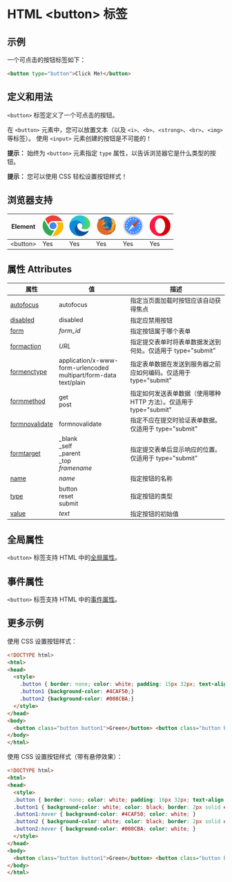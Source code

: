 HTML \<button> 标签
===

## 示例

一个可点击的按钮标签如下：

```HTML idoc:preview
<button type="button">Click Me!</button>
```

## 定义和用法

`<button>` 标签定义了一个可点击的按钮。

在 `<button>` 元素中，您可以放置文本（以及 `<i>`、`<b>`、`<strong>`、`<br>`、`<img>` 等标签）。 使用 `<input>` 元素创建的按钮是不可能的！

**提示：** 始终为 `<button>` 元素指定 `type` 属性，以告诉浏览器它是什么类型的按钮。

**提示：** 您可以使用 CSS 轻松设置按钮样式！

## 浏览器支持

| Element  | ![chrome][1] | ![edge][2] | ![firefox][3] | ![safari][4] | ![opera][5] |
| --------- | --- | --- | --- | --- | --- |
| \<button> | Yes | Yes | Yes | Yes | Yes |
<!--rehype:style=width: 100%; display: inline-table;-->

## 属性 Attributes

| 属性 | 值 | 描述 |
| ---- | ---- | ---- |
| [autofocus](./button_autofocus.md) | autofocus | 指定当页面加载时按钮应该自动获得焦点|
| [disabled](./button_disabled.md) | disabled | 指定应禁用按钮|
| [form](./button_form.md) | *form\_id* | 指定按钮属于哪个表单|
| [formaction](./button_formaction.md) | *URL* | 指定提交表单时将表单数据发送到何处。仅适用于 type="submit"|
| [formenctype](./button_formenctype.md) | application/x-www-form-urlencoded<br/>multipart/form-data text/plain | 指定表单数据在发送到服务器之前应如何编码。仅适用于 type="submit"|
| [formmethod](./button_formmethod.md) | get<br/>post | 指定如何发送表单数据（使用哪种 HTTP 方法）。仅适用于 type="submit"|
| [formnovalidate](./button_formnovalidate.md) | formnovalidate | 指定不应在提交时验证表单数据。仅适用于 type="submit"|
| [formtarget](./button_formtarget.md) | \_blank<br/>\_self<br/>\_parent<br/>\_top<br/>*framename* | 指定提交表单后显示响应的位置。仅适用于 type="submit"|
| [name](./button_name.md) | *name* | 指定按钮的名称|
| [type](./button_type.md) | button<br/>reset<br/>submit | 指定按钮的类型|
| [value](./button_value.md) | *text* | 指定按钮的初始值|
<!--rehype:style=width: 100%; display: inline-table;-->

## 全局属性

`<button>` 标签支持 HTML 中的[全局属性](../reference/standardattributes.md)。

## 事件属性

`<button>` 标签支持 HTML 中的[事件属性](../reference/eventattributes.md)。

## 更多示例

使用 CSS 设置按钮样式：

```html idoc:preview:iframe
<!DOCTYPE html>
<html>
<head>
  <style>
    .button { border: none; color: white; padding: 15px 32px; text-align: center; text-decoration: none; display: inline-block; font-size: 16px; margin: 4px 2px; cursor: pointer; }
    .button1 {background-color: #4CAF50;}
    .button2 {background-color: #008CBA;}
  </style>
</head>
<body>
  <button class="button button1">Green</button> <button class="button button2">Blue</button>
</body>
</html>
```

使用 CSS 设置按钮样式（带有悬停效果）：

```html idoc:preview:iframe
<!DOCTYPE html>
<html>
<head>
  <style>
  .button { border: none; color: white; padding: 16px 32px; text-align: center; text-decoration: none; display: inline-block; font-size: 16px; margin: 4px 2px; transition-duration: 0.4s; cursor: pointer; }
  .button1 { background-color: white; color: black; border: 2px solid #4CAF50; }
  .button1:hover { background-color: #4CAF50; color: white; }
  .button2 { background-color: white; color: black; border: 2px solid #008CBA; }
  .button2:hover { background-color: #008CBA; color: white; }
  </style>
</head>
<body>
  <button class="button button1">Green</button> <button class="button button2">Blue</button>
</body>
</html>
```

[1]: ../assets/chrome.svg
[2]: ../assets/edge.svg
[3]: ../assets/firefox.svg
[4]: ../assets/safari.svg
[5]: ../assets/opera.svg